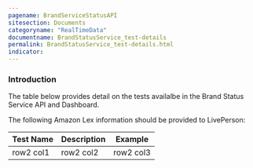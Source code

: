 ```yaml
---
pagename: BrandServiceStatusAPI
sitesection: Documents
categoryname: "RealTimeData"
documentname: BrandStatusService_test-details
permalink: BrandStatusService_test-details.html
indicator:
---
```


### Introduction

The table below provides detail on the tests availalbe in the Brand Status Service API and Dashboard.

The following Amazon Lex information should be provided to LivePerson:

<table>
  <thead>
    <tr>
    <th>Test Name</th>
    <th>Description</th>
    <th>Example</th>
    </tr>
  </thead>
  <tbody>
  <tr>
    <td>row2 col1</td>
    <td>row2 col2</td>
    <td>row2 col3</td>
  </tr>
 </tbody>
</table>
